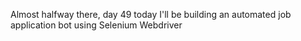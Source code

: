 Almost halfway there, day 49 today I'll be building an automated job application bot using Selenium Webdriver
